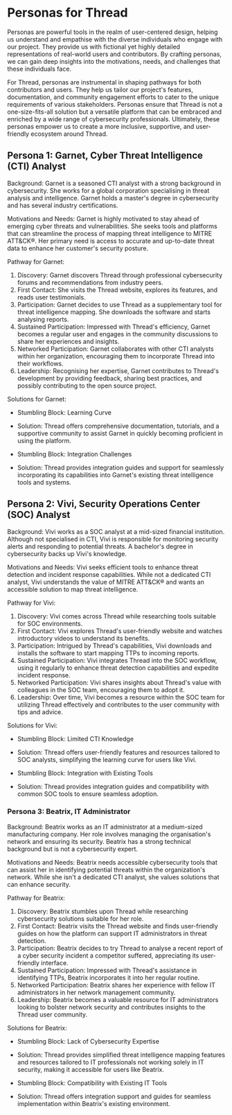 # Personas for Thread

Personas are powerful tools in the realm of user-centered design, helping us understand and empathise with the diverse individuals who engage with our project. They provide us with fictional yet highly detailed representations of real-world users and contributors. By crafting personas, we can gain deep insights into the motivations, needs, and challenges that these individuals face.

For Thread, personas are instrumental in shaping pathways for both contributors and users. They help us tailor our project's features, documentation, and community engagement efforts to cater to the unique requirements of various stakeholders. Personas ensure that Thread is not a one-size-fits-all solution but a versatile platform that can be embraced and enriched by a wide range of cybersecurity professionals. Ultimately, these personas empower us to create a more inclusive, supportive, and user-friendly ecosystem around Thread.

## Persona 1: Garnet, Cyber Threat Intelligence (CTI) Analyst
Background: Garnet is a seasoned CTI analyst with a strong background in cybersecurity. She works for a global corporation specialising in threat analysis and intelligence. Garnet holds a master's degree in cybersecurity and has several industry certifications.

Motivations and Needs: Garnet is highly motivated to stay ahead of emerging cyber threats and vulnerabilities. She seeks tools and platforms that can streamline the process of mapping threat intelligence to MITRE ATT&CK®. Her primary need is access to accurate and up-to-date threat data to enhance her customer's security posture.

Pathway for Garnet:
1. Discovery: Garnet discovers Thread through professional cybersecurity forums and recommendations from industry peers.
2. First Contact: She visits the Thread website, explores its features, and reads user testimonials.
3. Participation: Garnet decides to use Thread as a supplementary tool for threat intelligence mapping. She downloads the software and starts analysing reports.
4. Sustained Participation: Impressed with Thread's efficiency, Garnet becomes a regular user and engages in the community discussions to share her experiences and insights.
5. Networked Participation: Garnet collaborates with other CTI analysts within her organization, encouraging them to incorporate Thread into their workflows.
6. Leadership: Recognising her expertise, Garnet contributes to Thread's development by providing feedback, sharing best practices, and possibly contributing to the open source project.

Solutions for Garnet:

- Stumbling Block: Learning Curve
- Solution: Thread offers comprehensive documentation, tutorials, and a supportive community to assist Garnet in quickly becoming proficient in using the platform.

- Stumbling Block: Integration Challenges
- Solution: Thread provides integration guides and support for seamlessly incorporating its capabilities into Garnet's existing threat intelligence tools and systems.

## Persona 2: Vivi, Security Operations Center (SOC) Analyst
Background: Vivi works as a SOC analyst at a mid-sized financial institution. Although not specialised in CTI, Vivi is responsible for monitoring security alerts and responding to potential threats. A bachelor's degree in cybersecurity backs up Vivi's knowledge.

Motivations and Needs: Vivi seeks efficient tools to enhance threat detection and incident response capabilities. While not a dedicated CTI analyst, Vivi understands the value of MITRE ATT&CK® and wants an accessible solution to map threat intelligence.

Pathway for Vivi:
1. Discovery: Vivi comes across Thread while researching tools suitable for SOC environments.
2. First Contact: Vivi explores Thread's user-friendly website and watches introductory videos to understand its benefits.
3. Participation: Intrigued by Thread's capabilities, Vivi downloads and installs the software to start mapping TTPs to incoming reports.
4. Sustained Participation: Vivi integrates Thread into the SOC workflow, using it regularly to enhance threat detection capabilities and expedite incident response.
5. Networked Participation: Vivi shares insights about Thread's value with colleagues in the SOC team, encouraging them to adopt it.
6. Leadership: Over time, Vivi becomes a resource within the SOC team for utilizing Thread effectively and contributes to the user community with tips and advice.

Solutions for Vivi:

- Stumbling Block: Limited CTI Knowledge
- Solution: Thread offers user-friendly features and resources tailored to SOC analysts, simplifying the learning curve for users like Vivi.

- Stumbling Block: Integration with Existing Tools
- Solution: Thread provides integration guides and compatibility with common SOC tools to ensure seamless adoption.

### Persona 3: Beatrix, IT Administrator
Background: Beatrix works as an IT administrator at a medium-sized manufacturing company. Her role involves managing the organisation's network and ensuring its security. Beatrix has a strong technical background but is not a cybersecurity expert.

Motivations and Needs: Beatrix needs accessible cybersecurity tools that can assist her in identifying potential threats within the organization's network. While she isn't a dedicated CTI analyst, she values solutions that can enhance security.

Pathway for Beatrix:
1. Discovery: Beatrix stumbles upon Thread while researching cybersecurity solutions suitable for her role.
2. First Contact: Beatrix visits the Thread website and finds user-friendly guides on how the platform can support IT administrators in threat detection.
3. Participation: Beatrix decides to try Thread to analyse a recent report of a cyber security incident a competitor suffered, appreciating its user-friendly interface.
4. Sustained Participation: Impressed with Thread's assistance in identifying TTPs, Beatrix incorporates it into her regular routine.
5. Networked Participation: Beatrix shares her experience with fellow IT administrators in her network management community.
6. Leadership: Beatrix becomes a valuable resource for IT administrators looking to bolster network security and contributes insights to the Thread user community.

Solutions for Beatrix:

- Stumbling Block: Lack of Cybersecurity Expertise
- Solution: Thread provides simplified threat intelligence mapping features and resources tailored to IT professionals not working solely in IT security, making it accessible for users like Beatrix.

- Stumbling Block: Compatibility with Existing IT Tools
- Solution: Thread offers integration support and guides for seamless implementation within Beatrix's existing environment.
